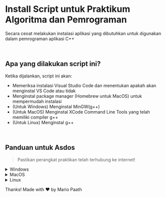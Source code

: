 # Install Script untuk Praktikum Algoritma dan Pemrograman
Secara ceoat melakukan instalasi aplikasi yang dibutuhkan untuk digunakan dalam pemrograman aplikasi C++

<br>

## Apa yang dilakukan script ini?
Ketika dijalankan, script ini akan:
- Memeriksa instalasi Visual Studio Code dan menentukan apakah akan menginstal VS Code atau tidak
- Menginstal package manager (Homebrew untuk MacOS) untuk mempermudah instalasi
- (Untuk Windows) Menginstal MinGW(g++)
- (Untuk MacOS) Menginstal XCode Command Line Tools yang telah memiliki compiler g++
- (Untuk Linux) Menginstal g++

<br>

## Panduan untuk Asdos
> Pastikan perangkat praktikan telah terhubung ke internet!
<details>
<summary>Windows</summary>

<br>

- Download file `cpp-install-win.ps1`
- Pindahkan file tersebut ke `C:\`
- Buka Windows PowerShell sebagai Administrator
- Jalankan:
  ```
  Set-ExecutionPolicy RemoteSigned -Scope CurrentUser
  ```
- `cd` ke direktori di mana file `.ps1` tersebut berada
  ```
  cd C:
  ```
- Jalankan script dengan:
  ```
  ./cpp-install-win.ps1
  ```
- Tunggu hingga instalasi selesai
</details>

<details>
<summary>MacOS</summary>

<br>

- Download file `cpp-install-mac.command`
- Buka aplikasi Terminal di MacOS (Bisa mencarinya dengan membuka Spotlight (Command + Space) dan mencari Terminal)
- `cd` ke folder Downloads dengan:
  ```
  cd Downloads
  ```
- Buat file script tersebut menjadi executable dengan:
  ```
  chmod +x cpp-install-mac.command
  ```
- Jalankan script dengan:
  ```
  ./cpp-install-mac.command
  ```
- Tunggu hingga instalasi selesai
</details>

<details>
<summary>Linux</summary>

<br>

- Download file `cpp-install-linux.sh`
- Buka aplikasi Terminal di Linux
- `cd` ke folder Downloads dengan:
  ```
  cd Downloads
  ```
- Buat file script tersebut menjadi executable dengan:
  ```
  chmod +x cpp-install-linux.sh
  ```
- Jalankan script dengan:
  ```
  ./cpp-install-linux.sh
  ```
- Tunggu hingga instalasi selesai
</details>

Thanks!
Made with ❤️ by Mario Paath